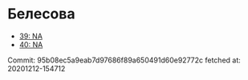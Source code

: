 # Белесова
- [39: NA](39.md)
- [40: NA](40.md)

Commit: 95b08ec5a9eab7d97686f89a650491d60e92772c
 fetched at: 20201212-154712
